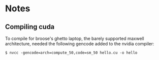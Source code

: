 # Notes

## Compiling cuda

To compile for broose's ghetto laptop, the barely supported maxwell architecture, needed the following gencode added to the nvidia compiler:

```
$ nvcc -gencode=arch=compute_50,code=sm_50 hello.cu -o hello
```
